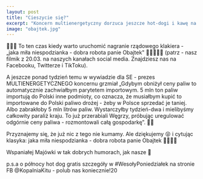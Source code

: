 ```yaml
---
layout: post
title: "Cieszycie się?"
excerpt: "Koncern multienergetyczny dorzuca jeszcze hot-dogi i kawę na pocieszenie."
image: "obajtek.jpg"
---
```


👏👏👏 To ten czas kiedy warto uruchomić nagranie rządowego klakiera - „jaka miła niespodzianka - dobra robota panie Obajtek" 🙈😀👏👏👏 (patrz - nasz filmik z 20.03. na naszych kanałach social media. Znajdziesz nas na Facebooku, Twitterze i TikToku).

A jeszcze ponad tydzień temu w wywiadzie dla SE - prezes MULTIENERGETYCZNEGO koncernu grzmiał „Gdybym obniżył ceny paliw to automatycznie zachwiałbym parytetem importowym. 5 mln ton paliw importują do Polski inne podmioty, co oznacza, że musiałbym kupić to importowane do Polski paliwo drożej - żeby w Polsce sprzedać je taniej. Albo zabrakłoby 5 mln litrów paliw. Wystarczyłby tydzień-dwa i mielibyśmy całkowity paraliż kraju. To już przerabiali Węgrzy, próbując uregulować odgórnie ceny paliwa - rozmontowali całą gospodarkę”. 🤔🤔

Przyznajemy się, że już nic z tego nie kumamy. Ale dziękujemy 😝 i cytując klasyka: jaka miła niespodzianka - dobra robota panie Obajtek 👏👏👏😉

Wspaniałej Majówki w tak dobrych humorach, jak nasze 🥰

p.s.a o północy hot dog gratis szczegóły w #WesołyPoniedziałek na stronie FB @KopalniaKitu - polub nas koniecznie!20
